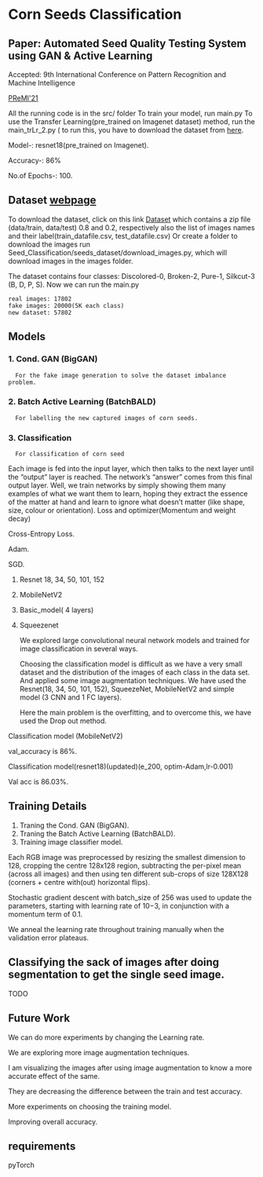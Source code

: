 # Corn Seeds Classification

## Paper:  Automated Seed Quality Testing System using GAN & Active Learning

Accepted: 9th International Conference on Pattern Recognition and Machine Intelligence

[PReMI'21](https://www.isical.ac.in/~miu/PREMI_DETAILS/premi21CFP_.pdf)


All the running code is in the src/ folder
To train your model, run main.py 
To use the Transfer Learning(pre_trained on Imagenet dataset) method, run the main_trLr_2.py ( to run this, you have to download the dataset from [here](https://iiitaphyd-my.sharepoint.com/:u:/g/personal/sandeep_nagar_research_iiit_ac_in/Efqw-MBVMzVAhajCwpzWmqwBrNMK7zcREdr2ODMmycsd5w?e=ughRM6).

   Model-:        resnet18(pre_trained on Imagenet).
   
   Accuracy-:     86% 
   
   No.of Epochs-: 100.

## Dataset [webpage](https://naagar.github.io/cornseedsdataset/)
   
   To download the dataset, click on this link [Dataset](https://iiitaphyd-my.sharepoint.com/:u:/g/personal/sandeep_nagar_research_iiit_ac_in/EVXQD9ClwKtDvguuBsXefIgBexx27v2M8Ajhnwgl8-jixg?e=KklwXv)
which contains a zip file (data/train, data/test) 0.8 and 0.2, respectively  also the list of images names and their label(train_datafile.csv, test_datafile.csv) 
   Or create a folder to download the images run Seed_Classification/seeds_dataset/download_images.py, which will download images in the images folder.

   The dataset contains four classes: Discolored-0, Broken-2, Pure-1, Silkcut-3 (B, D, P, S).
   Now we can run the main.py 
   
    real images: 17802
    fake images: 20000(5K each class)
    new dataset: 57802
   
 

## Models

### 1. Cond. GAN (BigGAN) 

      For the fake image generation to solve the dataset imbalance problem.
### 2. Batch Active Learning (BatchBALD)

      For labelling the new captured images of corn seeds.
      
### 3. Classification

      For classification of corn seed
      
   Each image is fed into the input layer, which then talks to the next layer until the “output” layer is reached. The network’s “answer” comes from this final output layer.
   Well, we train networks by simply showing them many examples of what we want them to learn, hoping they extract the essence of the matter at hand and learn to ignore what doesn’t matter (like shape, size, colour or orientation).
   Loss and optimizer(Momentum and weight decay)
   
   Cross-Entropy Loss.
   
   Adam.
   
   SGD.

1. Resnet 18, 34, 50, 101, 152
2. MobileNetV2
3. Basic_model( 4 layers)
4. Squeezenet

   We explored large convolutional neural network models and trained for image classification in several ways.
   
   Choosing the classification model is difficult as we have a very small dataset and the distribution of the images of each class in the data set.
And applied some image augmentation techniques.
   We have used the Resnet(18, 34, 50, 101, 152), SqueezeNet, MobileNetV2 and simple model (3 CNN and 1 FC layers).
   
   Here the main problem is the overfitting, and to overcome this, we have used the Drop out method. 

Classification model (MobileNetV2)

   val_accuracy is 86%.
   
Classification model(resnet18)(updated)(e_200, optim-Adam,lr-0.001)
   
  Val acc is  86.03%.
   
## Training Details
   1. Traning the Cond. GAN (BigGAN).
   2. Traning the Batch Active Learning (BatchBALD).
   3. Training image classifier model.


   Each RGB image was preprocessed by resizing the smallest dimension to 128, cropping the centre 128x128 region, subtracting the per-pixel mean (across all images) and then using ten different sub-crops of size 128X128 (corners + centre with(out) horizontal flips). 

   Stochastic gradient descent with batch_size of 256 was used to update the parameters, starting with learning rate of 10−3, in conjunction with a momentum term of 0.1.

   We anneal the learning rate throughout training manually when the validation error plateaus.
## Classifying the sack of images after doing segmentation to get the single seed image.
   TODO
   
   
## Future  Work

   We can do more experiments by changing the  Learning rate.
   
   We are exploring more image augmentation techniques.
   
   I am visualizing the images after using image augmentation to know a more accurate effect of the same. 
   
   They are decreasing the difference between the train and test accuracy.
   
   More experiments on choosing the training model. 
   
   Improving overall accuracy. 
## requirements
pyTorch 
